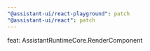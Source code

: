 ```yaml
---
"@assistant-ui/react-playground": patch
"@assistant-ui/react": patch
---
```


feat: AssistantRuntimeCore.RenderComponent
